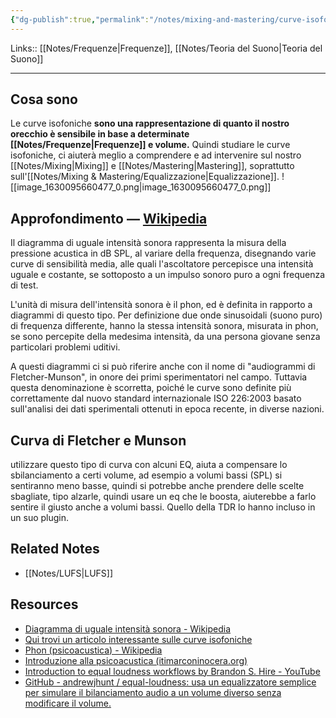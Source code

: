 ```yaml
---
{"dg-publish":true,"permalink":"/notes/mixing-and-mastering/curve-isofoniche/"}
---
```


Links:: [[Notes/Frequenze\|Frequenze]], [[Notes/Teoria del Suono\|Teoria del Suono]]

---
## Cosa sono

Le curve isofoniche **sono una rappresentazione di quanto il nostro orecchio è sensibile in base a determinate [[Notes/Frequenze\|Frequenze]] e volume.** Quindi studiare le curve isofoniche, ci aiuterà meglio a comprendere e ad intervenire sul nostro [[Notes/Mixing\|Mixing]] e [[Notes/Mastering\|Mastering]], soprattutto sull'[[Notes/Mixing & Mastering/Equalizzazione\|Equalizzazione]].
![[image_1630095660477_0.png\|image_1630095660477_0.png]]


## Approfondimento — [Wikipedia](https://it.wikipedia.org/wiki/Diagramma_di_uguale_intensit%C3%A0_sonora)

Il diagramma di uguale intensità sonora rappresenta la misura della pressione acustica in dB SPL, al variare della frequenza, disegnando varie curve di sensibilità media, alle quali l'ascoltatore percepisce una intensità uguale e costante, se sottoposto a un impulso sonoro puro a ogni frequenza di test.

L'unità di misura dell'intensità sonora è il phon, ed è definita in rapporto a diagrammi di questo tipo. Per definizione due onde sinusoidali (suono puro) di frequenza differente, hanno la stessa intensità sonora, misurata in phon, se sono percepite della medesima intensità, da una persona giovane senza particolari problemi uditivi.

A questi diagrammi ci si può riferire anche con il nome di "audiogrammi di Fletcher-Munson", in onore dei primi sperimentatori nel campo. Tuttavia questa denominazione è scorretta, poiché le curve sono definite più correttamente dal nuovo standard internazionale ISO 226:2003 basato sull'analisi dei dati sperimentali ottenuti in epoca recente, in diverse nazioni.

## Curva di Fletcher e Munson

utilizzare questo tipo di curva con alcuni EQ, aiuta a compensare lo sbilanciamento a certi volume, ad esempio a volumi bassi (SPL) si sentiranno meno basse, quindi si potrebbe anche prendere delle scelte sbagliate, tipo alzarle, quindi usare un eq che le boosta, aiuterebbe a farlo sentire il giusto anche a volumi bassi. Quello della TDR lo hanno incluso in un suo plugin. 


## Related Notes

- [[Notes/LUFS\|LUFS]]

## Resources

- [Diagramma di uguale intensità sonora - Wikipedia](https://it.wikipedia.org/wiki/Diagramma_di_uguale_intensit%C3%A0_sonora)
- [Qui trovi un articolo interessante sulle curve isofoniche](http://www.audiosonica.com/it/corso/post/24/Percezione_del_suono_Curve_isofoniche)
- [Phon (psicoacustica) - Wikipedia](https://it.wikipedia.org/wiki/Phon_(psicoacustica))
- [Introduzione alla psicoacustica (itimarconinocera.org)](https://www.itimarconinocera.org/sito/menu/dipartimenti/tecnico_scientifico_informatica/corso_musica_elettronica/14.htm)
- [Introduction to equal loudness workflows by Brandon S. Hire - YouTube](https://www.youtube.com/watch?v=fPyRek4JPCE)
- [GitHub - andrewjhunt / equal-loudness: usa un equalizzatore semplice per simulare il bilanciamento audio a un volume diverso senza modificare il volume.](https://github.com/andrewjhunt/equal-loudness)